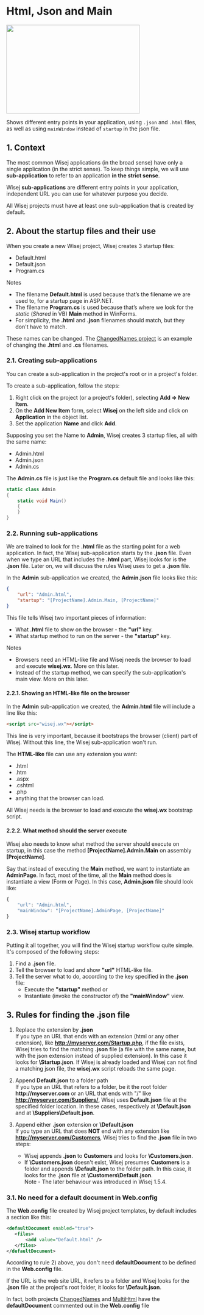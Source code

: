 Html, Json and Main
====

<img src="https://raw.githubusercontent.com/iceteagroup/wisej-examples/master/Support/Images/HtmlJsonAndMain.png" width="350" height="233">

Shows different entry points in your application, using `.json` and `.html` files, as well as using `mainWindow` instead of `startup` in the json file.

## 1. Context

The most common Wisej applications (in the broad sense) have only a single application (in the strict sense). To keep things simple, we will use __sub-application__ to refer to an application __in the strict sense__.

Wisej __sub-applications__ are different entry points in your application, independent URL you can use for whatever purpose you decide.

All Wisej projects must have at least one sub-application that is created by default.

## 2. About the startup files and their use

When you create a new Wisej project, Wisej creates 3 startup files:
* Default.html
* Default.json
* Program.cs

Notes
* The filename __Default.html__ is used because that’s the filename we are used to, for a startup page in ASP.NET.
* The filename __Program.cs__ is used because that’s where we look for the _static_ (_Shared_ in VB) __Main__ method in WinForms.
* For simplicity, the __.html__ and __.json__ filenames should match, but they don't have to match.

These names can be changed. The [ChangedNames project](https://github.com/iceteagroup/wisej-examples/tree/master/HtmlJsonAndMain/ChangedNames) is an example of changing the __.html__ and __.cs__ filenames.

### 2.1. Creating sub-applications

You can create a sub-application in the project's root or in a project's folder.

To create a sub-application, follow the steps:
1) Right click on the project (or a project's folder), selecting __Add => New Item__.
2) On the __Add New Item__ form, select __Wisej__ on the left side and click on __Application__ in the object list.
3) Set the application __Name__ and click __Add__.

Supposing you set the Name to __Admin__, Wisej creates 3 startup files, all with the same name:
* Admin.html
* Admin.json
* Admin.cs

The __Admin.cs__ file is just like the __Program.cs__ default file and looks like this: 
```csharp
static class Admin
{
    static void Main()
    {
    }
}
```


### 2.2. Running sub-applications

We are trained to look for the __.html__ file as the starting point for a web application. In fact, the Wisej sub-application starts by the __.json__ file. Even when we type an URL that includes the __.html__ part, Wisej looks for is the __.json__ file. Later on, we will discuss the rules Wisej uses to get a __.json__ file.

In the __Admin__ sub-application we created, the __Admin.json__ file looks like this:
```json
{
	"url": "Admin.html",
	"startup": "[ProjectName].Admin.Main, [ProjectName]"
}
```

This file tells Wisej two important pieces of information:
* What __.html__ file to show on the browser - the __"url"__ key.
* What startup method to run on the server - the __"startup"__ key.

Notes
* Browsers need an HTML-like file and Wisej needs the browser to load and execute __wisej.wx__. More on this later.
* Instead of the startup method, we can specify the sub-application's main view. More on this later.

#### 2.2.1. Showing an HTML-like file on the browser

In the __Admin__ sub-application we created, the __Admin.html__ file will include a line like this:
```html
<script src="wisej.wx"></script>
```
This line is very important, because it bootstraps the browser (client) part of Wisej. Without this line, the Wisej sub-application won't run.

The __HTML-like__ file can use any extension you want:
* .html
* .htm
* .aspx
* .cshtml
* .php
* anything that the browser can load.

All Wisej needs is the browser to load and execute the __wisej.wx__ bootstrap script.

#### 2.2.2. What method should the server execute

Wisej also needs to know what method the server should execute on startup, in this case the method __[ProjectName].Admin.Main__ on assembly __[ProjectName]__.

Say that instead of executing the __Main__ method, we want to instantiate an __AdminPage__. In fact, most of the time, all the __Main__ method does is instantiate a view (Form or Page). In this case, __Admin.json__ file should look like:

```javascript
{
    "url": "Admin.html",
    "mainWindow": "[ProjectName].AdminPage, [ProjectName]"
}
```

### 2.3. Wisej startup workflow

Putting it all together, you will find the Wisej startup workflow quite simple. It's composed of the following steps:
1) Find a __.json__ file.
2) Tell the browser to load and show __"url"__ HTML-like file.
3) Tell the server what to do, according to the key specified in the __.json__ file:
    * Execute the __"startup"__ method or
    * Instantiate (invoke the constructor of) the __"mainWindow"__ view.

## 3. Rules for finding the .json file

1) Replace the extension by __.json__  
If you type an URL that ends with an extension (html or any other extension), like __http://myserver.com/Startup.php__, if the file exists, Wisej tries to find the matching __.json__ file (a file with the same name, but with the json extension instead of supplied extension). In this case it looks for __\Startup.json__. If Wisej is already loaded and Wisej can not find a matching json file, the __wisej.wx__ script reloads the same page.

2) Append __Default.json__ to a folder path  
If you type an URL that refers to a folder, be it the root folder __http://myserver.com__ or an URL that ends with "/" like __http://myserver.com/Suppliers/__, Wisej uses __Default.json__ file at the specified folder location. In these cases, respectively at __\Default.json__ and at __\Suppliers\Default.json__.

3) Append either __.json__ extension or __\Default.json__  
If you type an URL that does __NOT__ end with any extension like __http://myserver.com/Customers__, Wisej tries to find the __.json__ file in two steps:
    * Wisej appends __.json__ to __Customers__ and looks for __\Customers.json__.
    * If __\Customers.json__ doesn't exist, Wisej presumes __Customers__ is a folder and appends __\Default.json__ to the folder path. In this case, it looks for the __.json__ file at __\Customers\Default.json__.  
	Note - The later behaviour was introduced in Wisej 1.5.4.

### 3.1. No need for a default document in Web.config

The __Web.config__ file created by Wisej project templates, by default includes a section like this:

 ```xml
<defaultDocument enabled="true">
    <files>
        <add value="Default.html" />
    </files>
</defaultDocument>
```

According to rule 2) above, you don't need __defaultDocument__ to be defined in the __Web.config__ file.

If the URL is the web site URL, it refers to a folder and Wisej looks for the __.json__ file at the project's root folder, it looks for __\Default.json__.

In fact, both projects [ChangedNames](https://github.com/iceteagroup/wisej-examples/tree/master/HtmlJsonAndMain/ChangedNames) and [MultiHtml](https://github.com/iceteagroup/wisej-examples/tree/master/HtmlJsonAndMain/MultiHtml) have the __defaultDocument__ commented out in the __Web.config__ file
